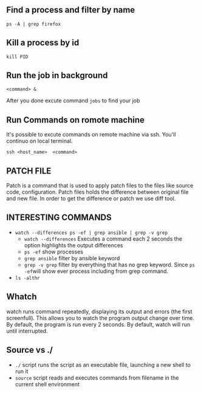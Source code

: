 ## Find a process and filter by name 

`ps -A | grep firefox`

## Kill a process by id 
`kill PID`

## Run the job in background

`<command> &`

After you done  excute command `jobs` to find your job

## Run Commands on romote machine
It's possible to excute commands on remote machine via ssh. You'll continuo on local terminal.

`ssh <host_name>  <command>`

## PATCH FILE 
Patch is a command that is used to apply patch files to the files like source code, configuration. Patch files holds the difference between original file and new file. In order to get the difference or patch we use diff tool.


## INTERESTING COMMANDS
- `watch --differences ps -ef | grep ansible | grep -v grep`
  - `watch --differences` Executes a command each 2 seconds the option highlights the output differences 
  - `ps -ef` show processes 
  - `grep ansible` filter by ansible keyword
  - `grep -v grep` filter by everything that has no grep keyword. Since `ps -ef`will show ever process including from grep command. 
- `ls -althr`

## Whatch
watch runs command repeatedly, displaying its output and errors (the
first screenfull). This allows you to watch the program output change
over time. By default, the program is run every 2 seconds. By
default, watch will run until interrupted.

## Source vs ./
- `./` script runs the script as an executable file, launching a new shell to run it
- `source` script reads and executes commands from filename in the current shell environment
